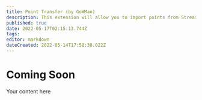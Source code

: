 ```yaml
---
title: Point Transfer (by GoWMan)
description: This extension will allow you to import points from StreamElements or StreamLabs Chatbot.
published: true
date: 2022-05-17T02:15:13.744Z
tags: 
editor: markdown
dateCreated: 2022-05-14T17:58:38.022Z
---
```


# Coming Soon

Your content here
